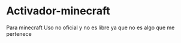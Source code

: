 # Activador-minecraft
Para minecraft
Uso no oficial y no es libre ya que no es algo que me pertenece
